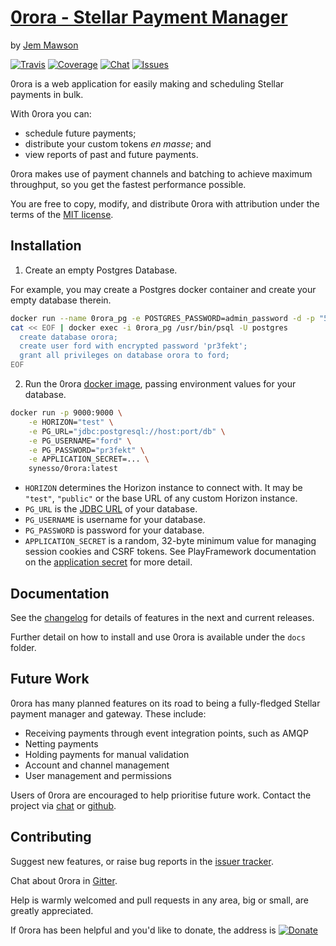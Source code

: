 # [0rora - Stellar Payment Manager](https://0rora.com/)
by [Jem Mawson](https://keybase.io/jem)

[![Travis](https://img.shields.io/travis/0rora/0rora.svg)](https://travis-ci.org/0rora/0rora)
[![Coverage](https://img.shields.io/codecov/c/gh/0rora/0rora.svg)](https://codecov.io/gh/0rora/0rora)
[![Chat](https://img.shields.io/gitter/room/0rora/community.svg)](https://gitter.im/0rora/community?utm_source=badge&utm_medium=badge&utm_campaign=pr-badge&utm_content=badge)
[![Issues](https://img.shields.io/github/issues/0rora/0rora.svg)](https://github.com/0rora/0rora/issues)

0rora is a web application for easily making and scheduling Stellar payments in bulk.

With 0rora you can:
* schedule future payments;
* distribute your custom tokens _en masse_; and
* view reports of past and future payments.

0rora makes use of payment channels and batching to achieve maximum throughput, so you get the fastest performance possible.

You are free to copy, modify, and distribute 0rora with attribution under the terms of the [MIT license](LICENSE.txt).


## Installation

1. Create an empty Postgres Database.

For example, you may create a Postgres docker container and create your empty database therein.

```bash
docker run --name 0rora_pg -e POSTGRES_PASSWORD=admin_password -d -p "5432:5432" postgres
cat << EOF | docker exec -i 0rora_pg /usr/bin/psql -U postgres
  create database orora;
  create user ford with encrypted password 'pr3fekt';
  grant all privileges on database orora to ford;
EOF
```

2. Run the 0rora [docker image](https://cloud.docker.com/repository/docker/synesso/0rora), passing environment values
    for your database.

```bash
docker run -p 9000:9000 \
    -e HORIZON="test" \
    -e PG_URL="jdbc:postgresql://host:port/db" \
    -e PG_USERNAME="ford" \
    -e PG_PASSWORD="pr3fekt" \
    -e APPLICATION_SECRET=... \
    synesso/0rora:latest
```


- `HORIZON` determines the Horizon instance to connect with. It may be `"test"`, `"public"` or the base URL of any 
    custom Horizon instance. 
- `PG_URL` is the [JDBC URL](https://jdbc.postgresql.org/documentation/80/connect.html) of your database.
- `PG_USERNAME` is username for your database.
- `PG_PASSWORD` is password for your database.
- `APPLICATION_SECRET` is a random, 32-byte minimum value for managing session cookies and CSRF tokens. See 
    PlayFramework documentation on the [application secret](https://www.playframework.com/documentation/2.7.x/ApplicationSecret)
    for more detail. 
    

## Documentation

See the [changelog](CHANGELOG.md) for details of features in the next and current releases.

Further detail on how to install and use 0rora is available under the `docs` folder.


## Future Work

0rora has many planned features on its road to being a fully-fledged Stellar payment manager and gateway. These include:

* Receiving payments through event integration points, such as AMQP
* Netting payments
* Holding payments for manual validation
* Account and channel management
* User management and permissions

Users of 0rora are encouraged to help prioritise future work. Contact the project via
[chat](https://gitter.im/0rora/community) or [github](https://github.com/0rora/0rora/issues).


## Contributing

Suggest new features, or raise bug reports in the [issuer tracker](https://github.com/0rora/0rora/issues).

Chat about 0rora in [Gitter](https://gitter.im/0rora/community).

Help is warmly welcomed and pull requests in any area, big or small, are greatly appreciated.

If 0rora has been helpful and you'd like to donate, the address is [![Donate](https://img.shields.io/keybase/xlm/jem.svg)](https://stellar.expert/explorer/public/account/GBRAZP7U3SPHZ2FWOJLHPBO3XABZLKHNF6V5PUIJEEK6JEBKGXWD2IIE)




